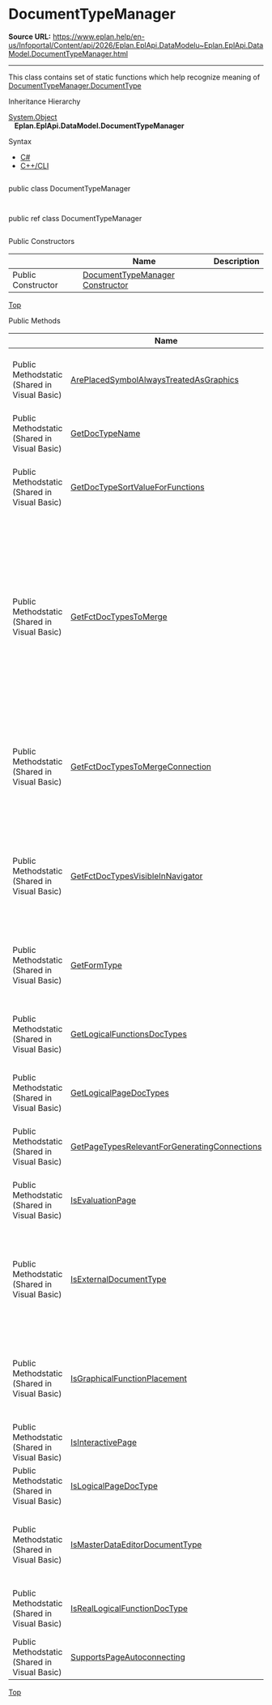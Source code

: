 # DocumentTypeManager

**Source URL:** https://www.eplan.help/en-us/Infoportal/Content/api/2026/Eplan.EplApi.DataModelu~Eplan.EplApi.DataModel.DocumentTypeManager.html

---

This class contains set of static functions which help recognize meaning of [DocumentTypeManager.DocumentType](Eplan.EplApi.DataModelu~Eplan.EplApi.DataModel.DocumentTypeManager+DocumentType.html)

Inheritance Hierarchy

[System.Object](#)  
   **Eplan.EplApi.DataModel.DocumentTypeManager**

Syntax

- [C#](#i-syntax-CS)
- [C++/CLI](#i-syntax-CPP2005)

```
```
public class DocumentTypeManager
```
```

```
```
public ref class DocumentTypeManager
```
```



Public Constructors

|  | Name | Description |
| --- | --- | --- |
| Public Constructor | [DocumentTypeManager Constructor](Eplan.EplApi.DataModelu~Eplan.EplApi.DataModel.DocumentTypeManager~_ctor.html) |  |

[Top](#top)




Public Methods

|  | Name | Description |
| --- | --- | --- |
| Public Methodstatic (Shared in Visual Basic) | [ArePlacedSymbolAlwaysTreatedAsGraphics](Eplan.EplApi.DataModelu~Eplan.EplApi.DataModel.DocumentTypeManager~ArePlacedSymbolAlwaysTreatedAsGraphics.html) | Determines if placed symbols on a page are always treated as graphics. |
| Public Methodstatic (Shared in Visual Basic) | [GetDocTypeName](Eplan.EplApi.DataModelu~Eplan.EplApi.DataModel.DocumentTypeManager~GetDocTypeName.html) | Map name to identifier. |
| Public Methodstatic (Shared in Visual Basic) | [GetDocTypeSortValueForFunctions](Eplan.EplApi.DataModelu~Eplan.EplApi.DataModel.DocumentTypeManager~GetDocTypeSortValueForFunctions.html) | Get a "sort value" for a document-type for sorting functions. |
| Public Methodstatic (Shared in Visual Basic) | [GetFctDocTypesToMerge](Eplan.EplApi.DataModelu~Eplan.EplApi.DataModel.DocumentTypeManager~GetFctDocTypesToMerge.html) | Returns those page document types, for which a function placed on this page should be considered while merging. I.e. if the function is placed on graphical page, it makes no sense / is incorrect to collect such function. |
| Public Methodstatic (Shared in Visual Basic) | [GetFctDocTypesToMergeConnection](Eplan.EplApi.DataModelu~Eplan.EplApi.DataModel.DocumentTypeManager~GetFctDocTypesToMergeConnection.html) | Returns those page document types, for which a connection placed on this page should be considered while merging. |
| Public Methodstatic (Shared in Visual Basic) | [GetFctDocTypesVisibleInNavigator](Eplan.EplApi.DataModelu~Eplan.EplApi.DataModel.DocumentTypeManager~GetFctDocTypesVisibleInNavigator.html) | Returns those page document types, which are considered when collecting elements from pages to put them into navigator. |
| Public Methodstatic (Shared in Visual Basic) | [GetFormType](Eplan.EplApi.DataModelu~Eplan.EplApi.DataModel.DocumentTypeManager~GetFormType.html) | Gets form document type for a specific page document type. |
| Public Methodstatic (Shared in Visual Basic) | [GetLogicalFunctionsDocTypes](Eplan.EplApi.DataModelu~Eplan.EplApi.DataModel.DocumentTypeManager~GetLogicalFunctionsDocTypes.html) | Gets container of doc types, that are logically relevant if used with functions. |
| Public Methodstatic (Shared in Visual Basic) | [GetLogicalPageDocTypes](Eplan.EplApi.DataModelu~Eplan.EplApi.DataModel.DocumentTypeManager~GetLogicalPageDocTypes.html) | Gets logical page types. |
| Public Methodstatic (Shared in Visual Basic) | [GetPageTypesRelevantForGeneratingConnections](Eplan.EplApi.DataModelu~Eplan.EplApi.DataModel.DocumentTypeManager~GetPageTypesRelevantForGeneratingConnections.html) | Get containers of page types, that are relevant for generating connections. |
| Public Methodstatic (Shared in Visual Basic) | [IsEvaluationPage](Eplan.EplApi.DataModelu~Eplan.EplApi.DataModel.DocumentTypeManager~IsEvaluationPage.html) | Determines if a page is only for evaluation. |
| Public Methodstatic (Shared in Visual Basic) | [IsExternalDocumentType](Eplan.EplApi.DataModelu~Eplan.EplApi.DataModel.DocumentTypeManager~IsExternalDocumentType.html) | Determines if a document is external. If another external document type is added so take care to actualize current method. |
| Public Methodstatic (Shared in Visual Basic) | [IsGraphicalFunctionPlacement](Eplan.EplApi.DataModelu~Eplan.EplApi.DataModel.DocumentTypeManager~IsGraphicalFunctionPlacement.html) | Checks if given DocumentType can be affected to graphical placement of functions. |
| Public Methodstatic (Shared in Visual Basic) | [IsInteractivePage](Eplan.EplApi.DataModelu~Eplan.EplApi.DataModel.DocumentTypeManager~IsInteractivePage.html) | Determines if a page is interactive. |
| Public Methodstatic (Shared in Visual Basic) | [IsLogicalPageDocType](Eplan.EplApi.DataModelu~Eplan.EplApi.DataModel.DocumentTypeManager~IsLogicalPageDocType.html) | Determines if page is a logical page. |
| Public Methodstatic (Shared in Visual Basic) | [IsMasterDataEditorDocumentType](Eplan.EplApi.DataModelu~Eplan.EplApi.DataModel.DocumentTypeManager~IsMasterDataEditorDocumentType.html) | Determines if page is used to edit master data objects like symbols, forms and frames. |
| Public Methodstatic (Shared in Visual Basic) | [IsRealLogicalFunctionDocType](Eplan.EplApi.DataModelu~Eplan.EplApi.DataModel.DocumentTypeManager~IsRealLogicalFunctionDocType.html) | Determines, if the given value specifies a real logical function. |
| Public Methodstatic (Shared in Visual Basic) | [SupportsPageAutoconnecting](Eplan.EplApi.DataModelu~Eplan.EplApi.DataModel.DocumentTypeManager~SupportsPageAutoconnecting.html) | Determines if a page supports auto-connecting. |

[Top](#top)
